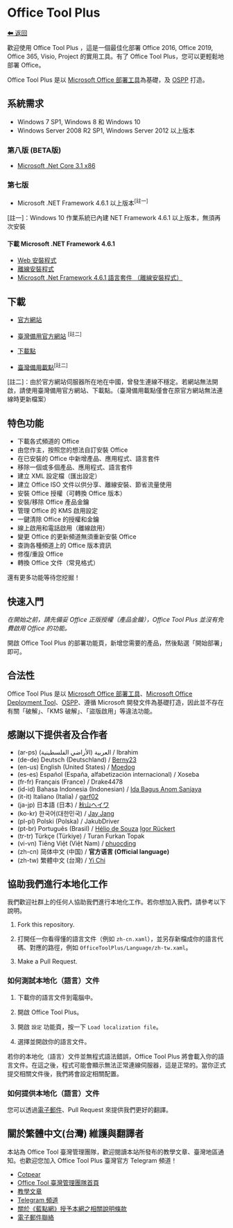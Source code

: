 # Office Tool Plus

[⬅ 返回](https://github.com/YerongAI/Office-Tool)

歡迎使用 Office Tool Plus ，這是一個最佳化部署 Office 2016, Office 2019, Office 365, Visio, Project 的實用工具。有了 Office Tool Plus，您可以更輕鬆地部署 Office。

Office Tool Plus 是以 [Microsoft Office 部署工具](https://docs.microsoft.com/zh-tw/DeployOffice/overview-of-the-office-2016-deployment-tool)為基礎，及 [OSPP](https://docs.microsoft.com/zh-tw/DeployOffice/vlactivation/tools-to-manage-volume-activation-of-office) 打造。

## 系統需求

 - Windows 7 SP1, Windows 8 和 Windows 10
 - Windows Server 2008 R2 SP1, Windows Server 2012 以上版本

### 第八版 (BETA版)

 - [Microsoft .Net Core 3.1 x86](https://dotnet.microsoft.com/download/dotnet-core/thank-you/runtime-desktop-3.1.3-windows-x86-installer)
 
### 第七版

 - Microsoft .NET Framework 4.6.1 以上版本<sup>[註一]</sup>

[註一]：Windows 10 作業系統已內建 NET Framework 4.6.1 以上版本，無須再次安裝

#### 下載 Microsoft .NET Framework 4.6.1

 - [Web 安裝程式](http://go.microsoft.com/fwlink/?LinkId=780597)
 - [離線安裝程式](http://go.microsoft.com/fwlink/?LinkId=780601)
 - [Microsoft .Net Framework 4.6.1 語言套件 （離線安裝程式）](http://go.microsoft.com/fwlink/?LinkId=780604)

## 下載

 - [官方網站](https://otp.landian.vip/)

 - [臺灣備用官方網站](https://otp.cotpear.com/zh-tw/) <sup>[註二]</sup>
 - [下載點](https://download.coolhub.top/)
 - [臺灣備用載點](https://drive.google.com/drive/folders/1G8RP4ZS_npYa7bk7Fb9So7AVRc4Zk3no)<sup>[註二]</sup>
 
[註二]：由於官方網站伺服器所在地在中國，曾發生連線不穩定。若網站無法開啟，請使用臺灣備用官方網站、下載點。（臺灣備用載點僅會在原官方網站無法連線時更新檔案）

## 特色功能

- 下載各式頻道的 Office
- 由您作主，按照您的想法自訂安裝 Office
- 在已安裝的 Office 中新增產品、應用程式、語言套件
- 移除一個或多個產品、應用程式、語言套件
- 建立 XML 設定檔（匯出設定）
- 建立 Office ISO 文件以供分享、離線安裝、節省流量使用
- 安裝 Office 授權（可轉換 Office 版本）
- 安裝/移除 Office 產品金鑰
- 管理 Office 的 KMS 啟用設定
- 一鍵清除 Office 的授權和金鑰
- 線上啟用和電話啟用（離線啟用）
- 變更 Office 的更新頻道無須重新安裝 Office
- 查詢各種頻道上的 Office 版本資訊
- 修復/重設 Office
- 轉換 Office 文件（常見格式）

還有更多功能等待您挖掘！

## 快速入門

*在開始之前，請先備妥 Office 正版授權（產品金鑰），Office Tool Plus 並沒有免費啟用 Office 的功能。*

開啟 Office Tool Plus 的部署功能頁，新增您需要的產品，然後點選「開始部署」即可。

## 合法性

Office Tool Plus 是以 [Microsoft Office 部署工具](https://docs.microsoft.com/zh-tw/DeployOffice/overview-of-the-office-2016-deployment-tool)、[Microsoft Office Deployment Tool](https://docs.microsoft.com/zh-tw/DeployOffice/overview-of-the-office-2016-deployment-tool)、[OSPP](https://docs.microsoft.com/zh-tw/DeployOffice/vlactivation/tools-to-manage-volume-activation-of-office)、遵循 Microsoft 開發文件為基礎打造，因此並不存在有關「破解」、「KMS 破解」、「盜版啟用」等違法功能。

## 感謝以下提供者及合作者

- (ar-ps) العربية (الأراضي الفلسطينية) / Ibrahim
- (de-de) Deutsch (Deutschland) / [Berny23](https://steamcommunity.com/id/Berny23)
- (en-us) English (United States) / [Moedog](https://prprpr.love)
- (es-es) Español (España, alfabetización internacional) / Xoseba
- (fr-fr) Français (France) / Drake4478
- (id-id) Bahasa Indonesia (Indonesian) / [Ida Bagus Anom Sanjaya](https://fb.me/Anom.Sanjaya17)
- (it-it) Italiano (Italia) / [garf02](https://github.com/garf02)
- (ja-jp) 日本語 (日本) / [秋山ヘイワ](https://github.com/akio1321)
- (ko-kr) 한국어(대한민국) / [Jay Jang](http://www.yaeyaya.com)
- (pl-pl) Polski (Polska) / JakubDriver
- (pt-br) Português (Brasil) / [Hélio de Souza](https://tinyurl.com/hdstec) [Igor Rückert](https://github.com/igorruckert)
- (tr-tr) Türkçe (Türkiye) / Turan Furkan Topak
- (vi-vn) Tiêng Việt (Việt Nam) / [phuocding](https://github.com/phuocding)
- (zh-cn) 简体中文 (中国) / **官方语言 (Official language)**
- (zh-tw) 繁體中文 (台灣) / [Yi Chi](https://www.cotpear.com)

## 協助我們進行本地化工作

我們歡迎社群上的任何人協助我們進行本地化工作。若你想加入我們，請參考以下說明。

1. Fork this repository.

2. 打開任一你看得懂的語言文件（例如 ````zh-cn.xaml````），並另存新檔成你的語言代碼、對應的路徑，例如 ````OfficeToolPlus/Language/zh-tw.xaml````。

3. Make a Pull Request.

### 如何測試本地化（語言）文件

1. 下載你的語言文件到電腦中。

2. 開啟 Office Tool Plus。

3. 開啟 `設定` 功能頁，按一下 ````Load localization file````。

4. 選擇並開啟你的語言文件。

若你的本地化（語言）文件並無程式語法錯誤，Office Tool Plus 將會載入你的語言文件。在這之後，程式可能會顯示無法正常連線伺服器，這是正常的。當你正式提交相關文件後，我們將會設定相關配置。

### 如何提供本地化（語言）文件

您可以透過[電子郵件](mailto:yerong@coolhub.top)、Pull Request 來提供我們更好的翻譯。

## 關於繁體中文(台灣) 維護與翻譯者

本站為 Office Tool 臺灣管理團隊，歡迎閱讀本站所發布的教學文章、臺灣地區通知。也歡迎您加入 Office Tool Plus 臺灣官方 Telegram 頻道！
 - [Cotpear](https://www.cotpear.com)
 - [Office Tool 臺灣管理團隊首頁](https://www.cotpear.com/p/office-tool-taiwan-official-website.html)
 - [教學文章](https://www.cotpear.com/search/label/Office)
 - [Telegram 頻道](https://t.me/ot_channel_tw)
 - [關於《藍點網》授予本網之相關說明條款](https://policies.cotpear.com/terms/)
 - [電子郵件聯絡](customer@cotpear.com)
